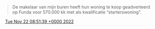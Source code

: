 > De makelaar van mijn buren heeft hun woning te koop geadverteerd op Funda voor 570\.000 kk met als kwalificatie “starterswoning”\.

<img src="../../media/tweet.ico" width="12" /> [Tue Nov 22 08:51:39 +0000 2022](https://twitter.com/DromerDenker/status/1594976892360470528)